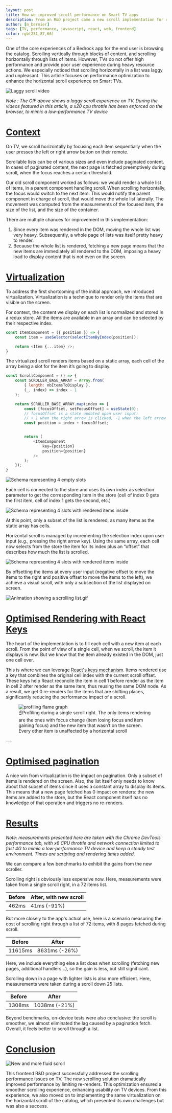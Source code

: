 ```yaml
---
layout: post
title: How we improved scroll performance on Smart TV apps
description: From an R&D project came a new scroll implementation for our Smart TV apps, with better performance and experience.
author: [m_bernier]
tags: [TV, performance, javascript, react, web, frontend]
color: rgb(251,87,66)
---
```


One of the core experiences of a Bedrock app for the end user is browsing the catalog. Scrolling vertically through blocks of content, and scrolling horizontally through lists of items. However, TVs do not offer high performance and provide poor user experience during heavy resource actions. We especially noticed that scrolling horizontally in a list was laggy and unpleasant. This article focuses on performance optimization to enhance the horizontal scroll experience on Smart TVs.

![Laggy scroll video](/images/posts/2024-11-22-tvjs-scroll-performance-enhancement/old-scroll.gif)

_Note : The GIF above shows a laggy scroll experience on TV. During the videos featured in this article, a x20 cpu throttle has been enforced on the browser, to mimic a low-performance TV device_

# [Context](#context)
On TV, we scroll horizontally by focusing each item sequentially when the user presses the left or right arrow button on their remote.

Scrollable lists can be of various sizes and even include paginated content. In cases of paginated content, the next page is fetched preemptively during scroll, when the focus reaches a certain threshold.

Our old scroll component worked as follows: we would render a whole list of items, in a parent component handling scroll. When scrolling horizontally, the focus would switch to the next item. This would notify the parent component in charge of scroll, that would move the whole list laterally. The movement was computed from the measurements of the focused item, the size of the list, and the size of the container.

There are multiple chances for improvement in this implementation:

1. Since every item was rendered in the DOM, moving the whole list was very heavy. Subsequently, a whole page of lists was itself pretty heavy to render.
2. Because the whole list is rendered, fetching a new page means that the new items are immediately all rendered to the DOM, imposing a heavy load to display content that is not even on the screen.

# [Virtualization](#virtualization)
To address the first shortcoming of the initial approach, we introduced virtualization. Virtualization is a technique to render only the items that are visible on the screen.

For context, the content we display on each list is normalized and stored in a redux store. All the items are available in an array and can be selected by their respective index.

```javascript
const ItemComponent = ({ position }) => {
    const item = useSelector(selectItemByIndex(position));

    return <Item {...item} />;
}
```
The virtualized scroll renders items based on a static array, each cell of the array being a slot for the item it’s going to display.
```javascript
const ScrollComponent = () => {
    const SCROLLER_BASE_ARRAY = Array.from(
        { length: nbItemsToDisplay },
        (_, index) => index - 1
    );

    return SCROLLER_BASE_ARRAY.map(index => {
        const [focusOffset, setFocusOffset] = useState(0);
        // focusOffset is a state updated upon user input: 
        // + 1 when the right arrow is clicked, -1 when the left arrow is clicked
        const position = index + focusOffset;


        return (
            <ItemComponent
                key={position}
                position={position}
            />
        );
    });
}
```

![Schema representing 4 empty slots](/images/posts/2024-11-22-tvjs-scroll-performance-enhancement/empty-slots.avif)

Each cell is connected to the store and uses its own index as selection parameter to get the corresponding item in the store (cell of index 0 gets the first item, cell of index 1 gets the second, etc.)

![Schema representing 4 slots with rendered items inside](/images/posts/2024-11-22-tvjs-scroll-performance-enhancement/filled-slots.png)

At this point, only a subset of the list is rendered, as many items as the static array has cells.

Horizontal scroll is managed by incrementing the selection index upon user input (e.g., pressing the right arrow key). Using the same array, each cell now selects from the store the item for its index plus an “offset” that describes how much the list is scrolled.

![Schema representing 4 slots with rendered items inside](/images/posts/2024-11-22-tvjs-scroll-performance-enhancement/filled-slots-with-offset.png)

By offsetting the items at every user input (negative offset to move the items to the right and positive offset to move the items to the left), we achieve a visual scroll, with only a subsection of the list displayed on screen.

![Animation showing a scrolling list.gif](/images/posts/2024-11-22-tvjs-scroll-performance-enhancement/scrolling.gif)

# [Optimised Rendering with React Keys](#optimised-rendering-with-react-keys)

The heart of the implementation is to fill each cell with a new item at each scroll. From the point of view of a single cell, when we scroll, the item it displays is new. But we know that the item already existed in the DOM, just one cell over.

This is where we can leverage [React's keys mechanism](https://react.dev/learn/rendering-lists#keeping-list-items-in-order-with-key). Items rendered use a key that combines the original cell index with the current scroll offset. These keys help React reconcile the item in cell 1 before render as the item in cell 2 after render as the same item, thus reusing the same DOM node. As a result, we get 0 re-renders for the items that are shifting places, significantly reducing the performance impact of a scroll.

<figure>
  <img src="/images/posts/2024-11-22-tvjs-scroll-performance-enhancement/profiling.png" alt="profiling flame graph"/>
  <figcaption>☝️Profiling during a single scroll right. The only items rendering are the ones with focus change (item losing focus and item gaining focus) and the new item that wasn’t on the screen. Every other item is unaffected by a horizontal scroll</figcaption>
</figure>
---  

# [Optimised pagination](#optimised-pagination)

A nice win from virtualization is the impact on pagination. Only a subset of items is rendered on the screen. Also, the list itself only needs to know about that subset of items since it uses a constant array to display its items. This means that a new page fetched has 0 impact on renders: the new items are added to the store, but the React component itself has no knowledge of that operation and triggers no re-renders.

# [Results](#results)
_Note: measurements presented here are taken with the Chrome DevTools performance tab, with x6 CPU throttle and network connection limited to fast 4G to mimic a low-performance TV device and keep a steady test environment. Times are scripting and rendering times added._

We can compare a few benchmarks to exhibit the gains from the new scroller.


Scrolling right is obviously less expensive now. Here, measurements were taken from a single scroll right, in a 72 items list.

|Before|After, with new scroll|
|-|-|
|462ms|41ms (-91%)|

But more closely to the app's actual use, here is a scenario measuring the cost of scrolling right through a list of 72 items, with 8 pages fetched during scroll.

| Before       | After                  |
|-|-|
| 11615ms | 8631ms (-26%) |

Here, we include everything else a list does when scrolling (fetching new pages, additional handlers...), so the gain is less, but still significant.

Scrolling down in a page with lighter lists is also more efficient. Here, measurements were taken during a scroll down 25 lists.

| Before       | After                  |
|--------------|------------------------|
| 1308ms       | 1038ms (-21%)          |

Beyond benchmarks, on-device tests were also conclusive: the scroll is smoother, we almost eliminated the lag caused by a pagination fetch. Overall, it feels better to scroll through a list.
# [Conclusion](#conclusion)

![New and more fluid scroll](/images/posts/2024-11-22-tvjs-scroll-performance-enhancement/new-scroll.gif)

This frontend R&D project successfully addressed the scrolling performance issues on TV. The new scrolling solution dramatically improved performance by limiting re-renders. This optimization ensured a smoother scrolling experience, enhancing usability on TV devices. From this experience, we also moved on to implementing the same virtualization on the horizontal scroll of the catalog, which presented its own challenges but was also a success.